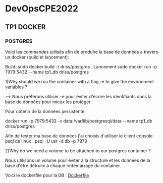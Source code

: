 # DevOpsCPE2022

<h2>TP1 DOCKER</h2>

<h3>POSTGRES</h3>
Voici les commandes utilisés afin de produire la base de données a travers un docker (build et lancement):

Build: sudo docker build -t driss/postgres .
Lancement:sudo docker run -p 7979:5432 --name tp1_db driss/postgres

1)Why should we run the container with a flag -e to give the environment variables ?

--> Nous préférons utiliser -e pour éviter d'écrire les identifiants dans la base de données pour mieux les protéger.

Pour obtenir de la données persistente:

docker run -p 7979:5432 -v data:/var/lib/postgresql/data  --name tp1_db driss/postgres


Afin de tester ma base de données j'ai choisis d'utiliser le client console psql de linux .
psql -U usr -d db -p 7979

2)Why do we need a volume to be attached to our postgres container ?

Nous utilisons un volume pour éviter à la structure et les données de la base d'être détruite à chaque redémarrage du container.

Voici le dockerfile pour la DB : [Dockerfile](https://github.com/duttod/DevOpsCPE2022/blob/main/tp1_db_docker/Dockerfile)
